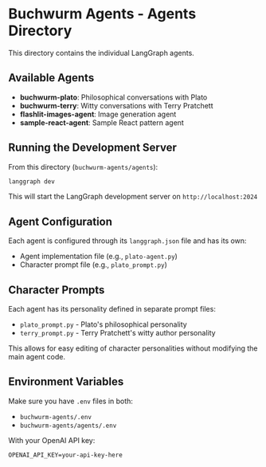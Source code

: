 # Buchwurm Agents - Agents Directory

This directory contains the individual LangGraph agents.

## Available Agents

- **buchwurm-plato**: Philosophical conversations with Plato
- **buchwurm-terry**: Witty conversations with Terry Pratchett
- **flashlit-images-agent**: Image generation agent
- **sample-react-agent**: Sample React pattern agent

## Running the Development Server

From this directory (`buchwurm-agents/agents`):

```bash
langgraph dev
```

This will start the LangGraph development server on `http://localhost:2024`

## Agent Configuration

Each agent is configured through its `langgraph.json` file and has its own:
- Agent implementation file (e.g., `plato-agent.py`)
- Character prompt file (e.g., `plato_prompt.py`)

## Character Prompts

Each agent has its personality defined in separate prompt files:
- `plato_prompt.py` - Plato's philosophical personality
- `terry_prompt.py` - Terry Pratchett's witty author personality

This allows for easy editing of character personalities without modifying the main agent code.

## Environment Variables

Make sure you have `.env` files in both:
- `buchwurm-agents/.env`
- `buchwurm-agents/agents/.env`

With your OpenAI API key:
```
OPENAI_API_KEY=your-api-key-here
``` 
